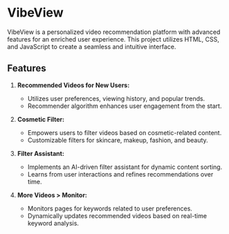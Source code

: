 # VibeView

VibeView is a personalized video recommendation platform with advanced features for an enriched user experience. This project utilizes HTML, CSS, and JavaScript to create a seamless and intuitive interface.

## Features

1. **Recommended Videos for New Users:**
   - Utilizes user preferences, viewing history, and popular trends.
   - Recommender algorithm enhances user engagement from the start.

2. **Cosmetic Filter:**
   - Empowers users to filter videos based on cosmetic-related content.
   - Customizable filters for skincare, makeup, fashion, and beauty.

3. **Filter Assistant:**
   - Implements an AI-driven filter assistant for dynamic content sorting.
   - Learns from user interactions and refines recommendations over time.

4. **More Videos > Monitor:**
   - Monitors pages for keywords related to user preferences.
   - Dynamically updates recommended videos based on real-time keyword analysis.


